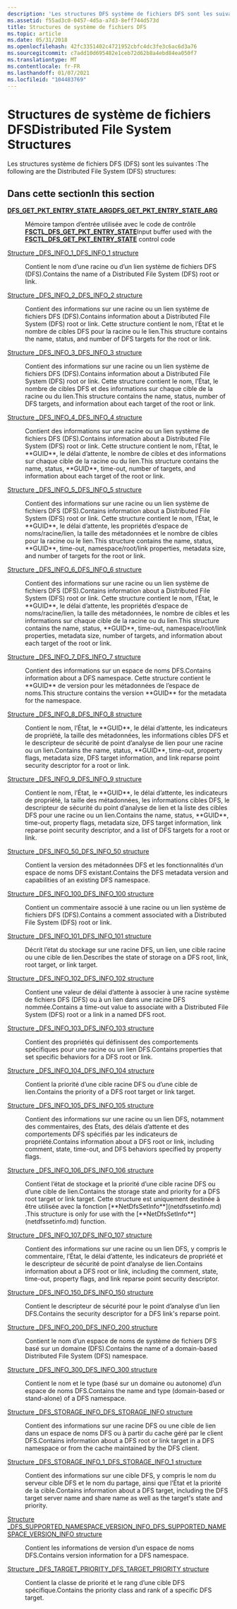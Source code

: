 ```yaml
---
description: 'Les structures DFS système de fichiers DFS sont les suivantes :'
ms.assetid: f55ad3c0-0457-4d5a-a7d3-8eff744d573d
title: Structures de système de fichiers DFS
ms.topic: article
ms.date: 05/31/2018
ms.openlocfilehash: 42fc3351402c4721952cbfc4dc3fe3c6ac6d3a76
ms.sourcegitcommit: c7add10d695482e1ceb72d62b8a4ebd84ea050f7
ms.translationtype: MT
ms.contentlocale: fr-FR
ms.lasthandoff: 01/07/2021
ms.locfileid: "104483769"
---
```

# <a name="distributed-file-system-structures"></a><span data-ttu-id="b92e3-103">Structures de système de fichiers DFS</span><span class="sxs-lookup"><span data-stu-id="b92e3-103">Distributed File System Structures</span></span>

<span data-ttu-id="b92e3-104">Les structures système de fichiers DFS (DFS) sont les suivantes :</span><span class="sxs-lookup"><span data-stu-id="b92e3-104">The following are the Distributed File System (DFS) structures:</span></span>

## <a name="in-this-section"></a><span data-ttu-id="b92e3-105">Dans cette section</span><span class="sxs-lookup"><span data-stu-id="b92e3-105">In this section</span></span>

<dl> <dt>

[<span data-ttu-id="b92e3-106">**DFS_GET_PKT_ENTRY_STATE_ARG**</span><span class="sxs-lookup"><span data-stu-id="b92e3-106">**DFS_GET_PKT_ENTRY_STATE_ARG**</span></span>](/windows/win32/api/lmdfs/ns-lmdfs-dfs_get_pkt_entry_state_arg)
</dt> <dd>

<span data-ttu-id="b92e3-107">Mémoire tampon d’entrée utilisée avec le code de contrôle [**FSCTL_DFS_GET_PKT_ENTRY_STATE**](fsctl-dfs-get-pkt-entry-state.md)</span><span class="sxs-lookup"><span data-stu-id="b92e3-107">Input buffer used with the [**FSCTL_DFS_GET_PKT_ENTRY_STATE**](fsctl-dfs-get-pkt-entry-state.md) control code</span></span>
</dd> <dt>

[<span data-ttu-id="b92e3-108">Structure _DFS_INFO_1</span><span class="sxs-lookup"><span data-stu-id="b92e3-108">_DFS_INFO_1 structure</span></span>](/windows/desktop/api/lmdfs/ns-lmdfs-dfs_info_1)
</dt> <dd>
<span data-ttu-id="b92e3-109">Contient le nom d’une racine ou d’un lien système de fichiers DFS (DFS).</span><span class="sxs-lookup"><span data-stu-id="b92e3-109">Contains the name of a Distributed File System (DFS) root or link.</span></span>

</dd> <dt>

[<span data-ttu-id="b92e3-110">Structure _DFS_INFO_2</span><span class="sxs-lookup"><span data-stu-id="b92e3-110">_DFS_INFO_2 structure</span></span>](/windows/desktop/api/lmdfs/ns-lmdfs-dfs_info_2)
</dt> <dd>
<span data-ttu-id="b92e3-111">Contient des informations sur une racine ou un lien système de fichiers DFS (DFS).</span><span class="sxs-lookup"><span data-stu-id="b92e3-111">Contains information about a Distributed File System (DFS) root or link.</span></span> <span data-ttu-id="b92e3-112">Cette structure contient le nom, l’État et le nombre de cibles DFS pour la racine ou le lien.</span><span class="sxs-lookup"><span data-stu-id="b92e3-112">This structure contains the name, status, and number of DFS targets for the root or link.</span></span>

</dd> <dt>

[<span data-ttu-id="b92e3-113">Structure _DFS_INFO_3</span><span class="sxs-lookup"><span data-stu-id="b92e3-113">_DFS_INFO_3 structure</span></span>](/windows/desktop/api/lmdfs/ns-lmdfs-dfs_info_3)
</dt> <dd>
<span data-ttu-id="b92e3-114">Contient des informations sur une racine ou un lien système de fichiers DFS (DFS).</span><span class="sxs-lookup"><span data-stu-id="b92e3-114">Contains information about a Distributed File System (DFS) root or link.</span></span> <span data-ttu-id="b92e3-115">Cette structure contient le nom, l’État, le nombre de cibles DFS et des informations sur chaque cible de la racine ou du lien.</span><span class="sxs-lookup"><span data-stu-id="b92e3-115">This structure contains the name, status, number of DFS targets, and information about each target of the root or link.</span></span>

</dd> <dt>

[<span data-ttu-id="b92e3-116">Structure _DFS_INFO_4</span><span class="sxs-lookup"><span data-stu-id="b92e3-116">_DFS_INFO_4 structure</span></span>](/windows/desktop/api/lmdfs/ns-lmdfs-dfs_info_4)
</dt> <dd>
<span data-ttu-id="b92e3-117">Contient des informations sur une racine ou un lien système de fichiers DFS (DFS).</span><span class="sxs-lookup"><span data-stu-id="b92e3-117">Contains information about a Distributed File System (DFS) root or link.</span></span> <span data-ttu-id="b92e3-118">Cette structure contient le nom, l’État, le **GUID**, le délai d’attente, le nombre de cibles et des informations sur chaque cible de la racine ou du lien.</span><span class="sxs-lookup"><span data-stu-id="b92e3-118">This structure contains the name, status, **GUID**, time-out, number of targets, and information about each target of the root or link.</span></span>

</dd> <dt>

[<span data-ttu-id="b92e3-119">Structure _DFS_INFO_5</span><span class="sxs-lookup"><span data-stu-id="b92e3-119">_DFS_INFO_5 structure</span></span>](/windows/desktop/api/lmdfs/ns-lmdfs-dfs_info_5)
</dt> <dd>
<span data-ttu-id="b92e3-120">Contient des informations sur une racine ou un lien système de fichiers DFS (DFS).</span><span class="sxs-lookup"><span data-stu-id="b92e3-120">Contains information about a Distributed File System (DFS) root or link.</span></span> <span data-ttu-id="b92e3-121">Cette structure contient le nom, l’État, le **GUID**, le délai d’attente, les propriétés d’espace de noms/racine/lien, la taille des métadonnées et le nombre de cibles pour la racine ou le lien.</span><span class="sxs-lookup"><span data-stu-id="b92e3-121">This structure contains the name, status, **GUID**, time-out, namespace/root/link properties, metadata size, and number of targets for the root or link.</span></span>

</dd> <dt>

[<span data-ttu-id="b92e3-122">Structure _DFS_INFO_6</span><span class="sxs-lookup"><span data-stu-id="b92e3-122">_DFS_INFO_6 structure</span></span>](/windows/desktop/api/lmdfs/ns-lmdfs-dfs_info_6)
</dt> <dd>
<span data-ttu-id="b92e3-123">Contient des informations sur une racine ou un lien système de fichiers DFS (DFS).</span><span class="sxs-lookup"><span data-stu-id="b92e3-123">Contains information about a Distributed File System (DFS) root or link.</span></span> <span data-ttu-id="b92e3-124">Cette structure contient le nom, l’État, le **GUID**, le délai d’attente, les propriétés d’espace de noms/racine/lien, la taille des métadonnées, le nombre de cibles et les informations sur chaque cible de la racine ou du lien.</span><span class="sxs-lookup"><span data-stu-id="b92e3-124">This structure contains the name, status, **GUID**, time-out, namespace/root/link properties, metadata size, number of targets, and information about each target of the root or link.</span></span>

</dd> <dt>

[<span data-ttu-id="b92e3-125">Structure _DFS_INFO_7</span><span class="sxs-lookup"><span data-stu-id="b92e3-125">_DFS_INFO_7 structure</span></span>](/windows/desktop/api/lmdfs/ns-lmdfs-dfs_info_7)
</dt> <dd>
<span data-ttu-id="b92e3-126">Contient des informations sur un espace de noms DFS.</span><span class="sxs-lookup"><span data-stu-id="b92e3-126">Contains information about a DFS namespace.</span></span> <span data-ttu-id="b92e3-127">Cette structure contient le **GUID** de version pour les métadonnées de l’espace de noms.</span><span class="sxs-lookup"><span data-stu-id="b92e3-127">This structure contains the version **GUID** for the metadata for the namespace.</span></span>

</dd> <dt>

[<span data-ttu-id="b92e3-128">Structure _DFS_INFO_8</span><span class="sxs-lookup"><span data-stu-id="b92e3-128">_DFS_INFO_8 structure</span></span>](/windows/desktop/api/lmdfs/ns-lmdfs-dfs_info_8)
</dt> <dd>
<span data-ttu-id="b92e3-129">Contient le nom, l’État, le **GUID**, le délai d’attente, les indicateurs de propriété, la taille des métadonnées, les informations cibles DFS et le descripteur de sécurité de point d’analyse de lien pour une racine ou un lien.</span><span class="sxs-lookup"><span data-stu-id="b92e3-129">Contains the name, status, **GUID**, time-out, property flags, metadata size, DFS target information, and link reparse point security descriptor for a root or link.</span></span>

</dd> <dt>

[<span data-ttu-id="b92e3-130">Structure _DFS_INFO_9</span><span class="sxs-lookup"><span data-stu-id="b92e3-130">_DFS_INFO_9 structure</span></span>](/windows/desktop/api/lmdfs/ns-lmdfs-dfs_info_9)
</dt> <dd>
<span data-ttu-id="b92e3-131">Contient le nom, l’État, le **GUID**, le délai d’attente, les indicateurs de propriété, la taille des métadonnées, les informations cibles DFS, le descripteur de sécurité du point d’analyse de lien et la liste des cibles DFS pour une racine ou un lien.</span><span class="sxs-lookup"><span data-stu-id="b92e3-131">Contains the name, status, **GUID**, time-out, property flags, metadata size, DFS target information, link reparse point security descriptor, and a list of DFS targets for a root or link.</span></span>

</dd> <dt>

[<span data-ttu-id="b92e3-132">Structure _DFS_INFO_50</span><span class="sxs-lookup"><span data-stu-id="b92e3-132">_DFS_INFO_50 structure</span></span>](/windows/desktop/api/lmdfs/ns-lmdfs-dfs_info_50)
</dt> <dd>
<span data-ttu-id="b92e3-133">Contient la version des métadonnées DFS et les fonctionnalités d’un espace de noms DFS existant.</span><span class="sxs-lookup"><span data-stu-id="b92e3-133">Contains the DFS metadata version and capabilities of an existing DFS namespace.</span></span>

</dd> <dt>

[<span data-ttu-id="b92e3-134">Structure _DFS_INFO_100</span><span class="sxs-lookup"><span data-stu-id="b92e3-134">_DFS_INFO_100 structure</span></span>](/windows/desktop/api/lmdfs/ns-lmdfs-dfs_info_100)
</dt> <dd>
<span data-ttu-id="b92e3-135">Contient un commentaire associé à une racine ou un lien système de fichiers DFS (DFS).</span><span class="sxs-lookup"><span data-stu-id="b92e3-135">Contains a comment associated with a Distributed File System (DFS) root or link.</span></span>

</dd> <dt>

[<span data-ttu-id="b92e3-136">Structure _DFS_INFO_101</span><span class="sxs-lookup"><span data-stu-id="b92e3-136">_DFS_INFO_101 structure</span></span>](/windows/desktop/api/lmdfs/ns-lmdfs-dfs_info_101)
</dt> <dd>
<span data-ttu-id="b92e3-137">Décrit l’état du stockage sur une racine DFS, un lien, une cible racine ou une cible de lien.</span><span class="sxs-lookup"><span data-stu-id="b92e3-137">Describes the state of storage on a DFS root, link, root target, or link target.</span></span>

</dd> <dt>

[<span data-ttu-id="b92e3-138">Structure _DFS_INFO_102</span><span class="sxs-lookup"><span data-stu-id="b92e3-138">_DFS_INFO_102 structure</span></span>](/windows/desktop/api/lmdfs/ns-lmdfs-dfs_info_102)
</dt> <dd>
<span data-ttu-id="b92e3-139">Contient une valeur de délai d’attente à associer à une racine système de fichiers DFS (DFS) ou à un lien dans une racine DFS nommée.</span><span class="sxs-lookup"><span data-stu-id="b92e3-139">Contains a time-out value to associate with a Distributed File System (DFS) root or a link in a named DFS root.</span></span>

</dd> <dt>

[<span data-ttu-id="b92e3-140">Structure _DFS_INFO_103</span><span class="sxs-lookup"><span data-stu-id="b92e3-140">_DFS_INFO_103 structure</span></span>](/windows/desktop/api/lmdfs/ns-lmdfs-dfs_info_103)
</dt> <dd>
<span data-ttu-id="b92e3-141">Contient des propriétés qui définissent des comportements spécifiques pour une racine ou un lien DFS.</span><span class="sxs-lookup"><span data-stu-id="b92e3-141">Contains properties that set specific behaviors for a DFS root or link.</span></span>

</dd> <dt>

[<span data-ttu-id="b92e3-142">Structure _DFS_INFO_104</span><span class="sxs-lookup"><span data-stu-id="b92e3-142">_DFS_INFO_104 structure</span></span>](/windows/desktop/api/lmdfs/ns-lmdfs-dfs_info_104)
</dt> <dd>
<span data-ttu-id="b92e3-143">Contient la priorité d’une cible racine DFS ou d’une cible de lien.</span><span class="sxs-lookup"><span data-stu-id="b92e3-143">Contains the priority of a DFS root target or link target.</span></span>

</dd> <dt>

[<span data-ttu-id="b92e3-144">Structure _DFS_INFO_105</span><span class="sxs-lookup"><span data-stu-id="b92e3-144">_DFS_INFO_105 structure</span></span>](/windows/desktop/api/lmdfs/ns-lmdfs-dfs_info_105)
</dt> <dd>
<span data-ttu-id="b92e3-145">Contient des informations sur une racine ou un lien DFS, notamment des commentaires, des États, des délais d’attente et des comportements DFS spécifiés par les indicateurs de propriété.</span><span class="sxs-lookup"><span data-stu-id="b92e3-145">Contains information about a DFS root or link, including comment, state, time-out, and DFS behaviors specified by property flags.</span></span>

</dd> <dt>

[<span data-ttu-id="b92e3-146">Structure _DFS_INFO_106</span><span class="sxs-lookup"><span data-stu-id="b92e3-146">_DFS_INFO_106 structure</span></span>](/windows/desktop/api/lmdfs/ns-lmdfs-dfs_info_106)
</dt> <dd>
<span data-ttu-id="b92e3-147">Contient l’état de stockage et la priorité d’une cible racine DFS ou d’une cible de lien.</span><span class="sxs-lookup"><span data-stu-id="b92e3-147">Contains the storage state and priority for a DFS root target or link target.</span></span> <span data-ttu-id="b92e3-148">Cette structure est uniquement destinée à être utilisée avec la fonction [**NetDfsSetInfo**](netdfssetinfo.md) .</span><span class="sxs-lookup"><span data-stu-id="b92e3-148">This structure is only for use with the [**NetDfsSetInfo**](netdfssetinfo.md) function.</span></span>

</dd> <dt>

[<span data-ttu-id="b92e3-149">Structure _DFS_INFO_107</span><span class="sxs-lookup"><span data-stu-id="b92e3-149">_DFS_INFO_107 structure</span></span>](/windows/desktop/api/lmdfs/ns-lmdfs-dfs_info_107)
</dt> <dd>
<span data-ttu-id="b92e3-150">Contient des informations sur une racine ou un lien DFS, y compris le commentaire, l’État, le délai d’attente, les indicateurs de propriété et le descripteur de sécurité de point d’analyse de lien.</span><span class="sxs-lookup"><span data-stu-id="b92e3-150">Contains information about a DFS root or link, including the comment, state, time-out, property flags, and link reparse point security descriptor.</span></span>

</dd> <dt>

[<span data-ttu-id="b92e3-151">Structure _DFS_INFO_150</span><span class="sxs-lookup"><span data-stu-id="b92e3-151">_DFS_INFO_150 structure</span></span>](/windows/desktop/api/lmdfs/ns-lmdfs-dfs_info_150)
</dt> <dd>
<span data-ttu-id="b92e3-152">Contient le descripteur de sécurité pour le point d’analyse d’un lien DFS.</span><span class="sxs-lookup"><span data-stu-id="b92e3-152">Contains the security descriptor for a DFS link's reparse point.</span></span>

</dd> <dt>

[<span data-ttu-id="b92e3-153">Structure _DFS_INFO_200</span><span class="sxs-lookup"><span data-stu-id="b92e3-153">_DFS_INFO_200 structure</span></span>](/windows/desktop/api/lmdfs/ns-lmdfs-dfs_info_200)
</dt> <dd>
<span data-ttu-id="b92e3-154">Contient le nom d’un espace de noms de système de fichiers DFS basé sur un domaine (DFS).</span><span class="sxs-lookup"><span data-stu-id="b92e3-154">Contains the name of a domain-based Distributed File System (DFS) namespace.</span></span>

</dd> <dt>

[<span data-ttu-id="b92e3-155">Structure _DFS_INFO_300</span><span class="sxs-lookup"><span data-stu-id="b92e3-155">_DFS_INFO_300 structure</span></span>](/windows/desktop/api/lmdfs/ns-lmdfs-dfs_info_300)
</dt> <dd>
<span data-ttu-id="b92e3-156">Contient le nom et le type (basé sur un domaine ou autonome) d’un espace de noms DFS.</span><span class="sxs-lookup"><span data-stu-id="b92e3-156">Contains the name and type (domain-based or stand-alone) of a DFS namespace.</span></span>

</dd> <dt>

[<span data-ttu-id="b92e3-157">Structure _DFS_STORAGE_INFO</span><span class="sxs-lookup"><span data-stu-id="b92e3-157">_DFS_STORAGE_INFO structure</span></span>](/windows/desktop/api/lmdfs/ns-lmdfs-dfs_storage_info)
</dt> <dd>
<span data-ttu-id="b92e3-158">Contient des informations sur une racine DFS ou une cible de lien dans un espace de noms DFS ou à partir du cache géré par le client DFS.</span><span class="sxs-lookup"><span data-stu-id="b92e3-158">Contains information about a DFS root or link target in a DFS namespace or from the cache maintained by the DFS client.</span></span>

</dd> <dt>

[<span data-ttu-id="b92e3-159">Structure _DFS_STORAGE_INFO_1</span><span class="sxs-lookup"><span data-stu-id="b92e3-159">_DFS_STORAGE_INFO_1 structure</span></span>](/windows/desktop/api/lmdfs/ns-lmdfs-dfs_storage_info_1)
</dt> <dd>
<span data-ttu-id="b92e3-160">Contient des informations sur une cible DFS, y compris le nom du serveur cible DFS et le nom du partage, ainsi que l’État et la priorité de la cible.</span><span class="sxs-lookup"><span data-stu-id="b92e3-160">Contains information about a DFS target, including the DFS target server name and share name as well as the target's state and priority.</span></span>

</dd> <dt>

[<span data-ttu-id="b92e3-161">Structure _DFS_SUPPORTED_NAMESPACE_VERSION_INFO</span><span class="sxs-lookup"><span data-stu-id="b92e3-161">_DFS_SUPPORTED_NAMESPACE_VERSION_INFO structure</span></span>](/windows/desktop/api/lmdfs/ns-lmdfs-dfs_supported_namespace_version_info)
</dt> <dd>
<span data-ttu-id="b92e3-162">Contient les informations de version d’un espace de noms DFS.</span><span class="sxs-lookup"><span data-stu-id="b92e3-162">Contains version information for a DFS namespace.</span></span>

</dd> <dt>

[<span data-ttu-id="b92e3-163">Structure _DFS_TARGET_PRIORITY</span><span class="sxs-lookup"><span data-stu-id="b92e3-163">_DFS_TARGET_PRIORITY structure</span></span>](/windows/desktop/api/lmdfs/ns-lmdfs-dfs_target_priority)
</dt> <dd>
<span data-ttu-id="b92e3-164">Contient la classe de priorité et le rang d’une cible DFS spécifique.</span><span class="sxs-lookup"><span data-stu-id="b92e3-164">Contains the priority class and rank of a specific DFS target.</span></span>

</dd> </dl>
